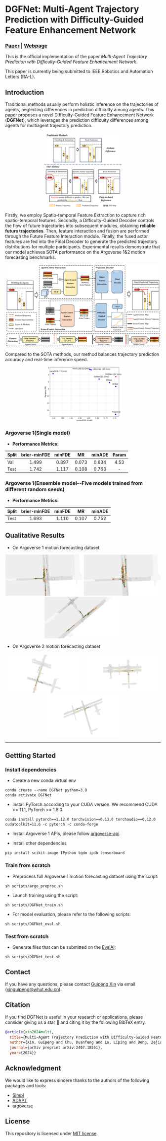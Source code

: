 # DGFNet: Multi-Agent Trajectory Prediction with Difficulty-Guided Feature Enhancement Network
### [Paper](https://arxiv.org/abs/2407.18551) | [Webpage](https://github.com/XinGP/DGFNet)
This is the official implementation of the paper *Multi-Agent Trajectory Prediction with Difficulty-Guided Feature Enhancement Network*.

This paper is currently being submitted to IEEE Robotics and Automation Letters (RA-L).

## Introduction

Traditional methods usually perform holistic inference on the trajectories of agents, neglecting differences in prediction difficulty among agents. This paper proposes a novel Difficulty-Guided Feature Enhancement Network (**DGFNet**), which leverages the prediction difficulty differences among agents for multiagent trajectory prediction.

<p align="center">
  <img src="files/Intro.jpg" width="50%" height="50%">
</p>

Firstly, we employ Spatio-temporal Feature Extraction to capture rich spatio-temporal features. Secondly, a Difficulty-Guided Decoder controls the flow of future trajectories into subsequent modules, obtaining **reliable future trajectories**. Then, feature interaction and fusion are performed through the Future Feature Interaction module. Finally, the fused actor features are fed into the Final Decoder to generate the predicted trajectory distributions for multiple participants. Experimental results demonstrate that our model achieves SOTA performance on the Argoverse 1&2 motion forecasting benchmarks.

<p align="center">
  <img src="files/DGFNet.jpg">
</p>

Compared to the SOTA methods, our method balances trajectory prediction accuracy and real-time inference speed. 

<p align="center">
  <img src="files/Param.png" width="50%" height="50%">
</p>

### Argoverse 1(Single model)
- **Performance Metrics:**

| Split | brier-minFDE | minFDE | MR | minADE | Param |
|-------|:------------:|:------:|:--:|:------:|:------:|
| Val   | 1.499       | 0.897 | 0.073 | 0.634 | 4.53 |
| Test  | 1.742       | 1.117 | 0.108 | 0.763 | - |

### Argoverse 1(Ensemble model--Five models trained from different random seeds)
- **Performance Metrics:**

| Split | brier-minFDE | minFDE | MR | minADE |
|-------|:------------:|:------:|:--:|:------:|
| Test  | 1.693       | 1.110 | 0.107 | 0.752 | 

## Qualitative Results

* On Argoverse 1 motion forecasting dataset
<p align="center">
  <img src="files/AV1-1.png" width = "250"/>
  <img src="files/AV1-2.png" width = "250"/>
  <img src="files/AV1-3.png" width = "250"/>
</p>

* On Argoverse 2 motion forecasting dataset
<p align="center">
  <img src="files/AV2-1.png" width = "250"/>
  <img src="files/AV2-2.png" width = "250"/>
  <img src="files/AV2-3.png" width = "250"/>
</p>

----


## Gettting Started

### Install dependencies
- Create a new conda virtual env
```
conda create --name DGFNet python=3.8
conda activate DGFNet
```

- Install PyTorch according to your CUDA version. We recommend CUDA >= 11.1, PyTorch >= 1.8.0.
```
conda install pytorch==1.12.0 torchvision==0.13.0 torchaudio==0.12.0 cudatoolkit=11.6 -c pytorch -c conda-forge
```

- Install Argoverse 1 APIs, please follow [argoverse-api](https://github.com/argoai/argoverse-api).

- Install other dependencies
```
pip install scikit-image IPython tqdm ipdb tensorboard
```

### Train from scratch

- Preprocess full Argoverse 1 motion forecasting dataset using the script:
```
sh scripts/argo_preproc.sh
```

- Launch training using the script:
```
sh scripts/DGFNet_train.sh
```

- For model evaluation, please refer to the following scripts:
```
sh scripts/DGFNet_eval.sh
```

### Test from scratch

- Generate files that can be submitted on the [EvalAI](https://eval.ai/web/challenges/challenge-page/454/submission):
```
sh scripts/DGFNet_test.sh
```

## Contact
If you have any questions, please contact [Guipeng Xin](https://github.com/XinGP) via email (xinguipeng@whut.edu.cn).

## Citation
If you find DGFNet is useful in your research or applications, please consider giving us a star 🌟 and citing it by the following BibTeX entry.
```bibtex
@article{xin2024multi,
  title={Multi-Agent Trajectory Prediction with Difficulty-Guided Feature Enhancement Network},
  author={Xin, Guipeng and Chu, Duanfeng and Lu, Liping and Deng, Zejian and Lu, Yuang and Wu, Xigang},
  journal={arXiv preprint arXiv:2407.18551},
  year={2024}}
```

## Acknowledgment
We would like to express sincere thanks to the authors of the following packages and tools:
- [Simpl](https://github.com/HKUST-Aerial-Robotics/SIMPL)
- [ADAPT](https://github.com/gorkaydemir/ADAPT)
- [argoverse](https://github.com/argoverse)

## License
This repository is licensed under [MIT license](https://github.com/XinGP/DGFNet/blob/main/LICENSE).
